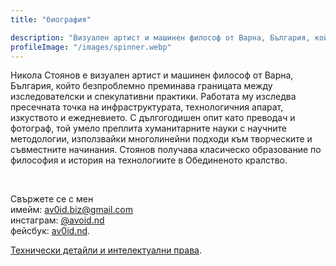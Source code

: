 ```yaml
---
title: "биография"

description: "Визуален артист и машинен философ от Варна, България, който безпроблемно преминава границата между изследователски и спекулативни практики."
profileImage: "/images/spinner.webp"
---
```


Никола Стоянов е визуален артист и машинен философ от Варна, България, който безпроблемно преминава границата между изследователски и спекулативни практики. Работата му изследва пресечната точка на инфраструктурата, технологичния апарат, изкуството и ежедневието. С дългогодишен опит като преводач и фотограф, той умело преплита хуманитарните науки с научните методологии, използвайки многолинейни подходи към творческите и съвместните начинания. Стоянов получава класическо образование по философия и история на технологиите в Обединеното кралство.

</br>

Свържете се с мен</br>
имейм: [av0id.biz@gmail.com](mailto:av0id.biz@gmail.com)</br>
инстаграм: [@avoid.nd](https://www.instagram.com/avoid.nd/)</br>
фейсбук: [av0id.nd](https://www.facebook.com/av0id.nd/").

[Технически детайли и интелектуални права](/tech-spec/tech-spec).
